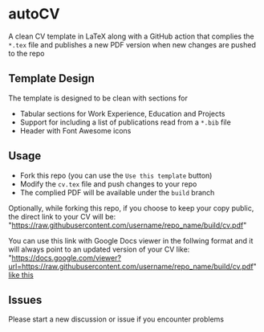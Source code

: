 # autoCV

A clean CV template in LaTeX along with a GitHub action that complies the `*.tex` file and publishes a new PDF version when new changes are pushed to the repo

## Template Design

The template is designed to be clean with sections for
- Tabular sections for Work Experience, Education and Projects
- Support for including a list of publications read from a `*.bib` file
- Header with Font Awesome icons

## Usage
- Fork this repo (you can use the `Use this template` button)
- Modify the `cv.tex` file and push changes to your repo
- The complied PDF will be available under the `build` branch

Optionally, while forking this repo, if you choose to keep your copy public, the direct link to your CV will be: "https://raw.githubusercontent.com/username/repo_name/build/cv.pdf"

You can use this link with Google Docs viewer in the follwing format and it will always point to an updated version of your CV like: "https://docs.google.com/viewer?url=https://raw.githubusercontent.com/username/repo_name/build/cv.pdf" [like this](https://docs.google.com/viewer?url=https://raw.githubusercontent.com/jitinnair1/autocv/build/cv.pdf)

## Issues
Please start a new discussion or issue if you encounter problems
